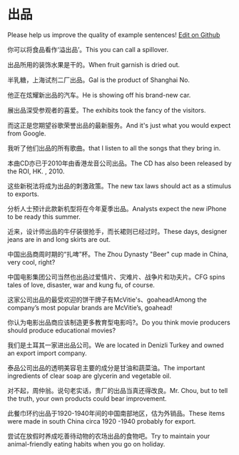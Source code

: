 # 出品

Please help us improve the quality of example sentences! [Edit on Github](https://github.com/jiyushe/jiyu-example-sentence-source/blob/main/chinese/chupin.md)

<p><span class="chinese">你可以将食品看作‘溢出品’。</span><span class="english">This you can call a spillover.</span></p>

<p><span class="chinese">出品所用的装饰水果是干的。</span><span class="english">When fruit garnish is dried out.</span></p>

<p><span class="chinese">半乳糖，上海试剂二厂出品。</span><span class="english">Gal is the product of Shanghai No.</span></p>

<p><span class="chinese">他正在炫耀新出品的汽车。</span><span class="english">He is showing off his brand-new car.</span></p>

<p><span class="chinese">展出品深受参观者的喜爱。</span><span class="english">The exhibits took the fancy of the visitors.</span></p>

<p><span class="chinese">而这正是您期望谷歌荣誉出品的最新服务。</span><span class="english">And it's just what you would expect from Google.</span></p>

<p><span class="chinese">我听了他们出品的所有歌曲。</span><span class="english">that I listen to all the songs that they bring in.</span></p>

<p><span class="chinese">本曲CD亦已于2010年由香港龙音公司出品。</span><span class="english">The CD has also been released by the ROI, HK. , 2010.</span></p>

<p><span class="chinese">这些新税法将成为出品的刺激政策。</span><span class="english">The new tax laws should act as a stimulus to exports.</span></p>

<p><span class="chinese">分析人士预计此款新机型将在今年夏季出品。</span><span class="english">Analysts expect the new iPhone to be ready this summer.</span></p>

<p><span class="chinese">近来，设计师出品的牛仔装很抢手，而长裙则已经过时。</span><span class="english">These days, designer jeans are in and long skirts are out.</span></p>

<p><span class="chinese">中国出品商周时期的“扎啤”杯。</span><span class="english">The Zhou Dynasty "Beer" cup made in China, very cool, right?</span></p>

<p><span class="chinese">中国电影集团公司当然也出品过爱情片、灾难片、战争片和功夫片。</span><span class="english">CFG spins tales of love, disaster, war and kung fu, of course.</span></p>

<p><span class="chinese">这家公司出品的最受欢迎的饼干牌子有McVitie's、goahead!</span><span class="english">Among the company’s most popular brands are McVitie’s, goahead!</span></p>

<p><span class="chinese">你认为电影出品商应该制造更多教育型电影吗?。</span><span class="english">Do you think movie producers should produce educational movies?</span></p>

<p><span class="chinese">我们是土耳其一家进出品公司。</span><span class="english">We are located in Denizli Turkey and owned an export import company.</span></p>

<p><span class="chinese">泰品公司出品的透明美容皂主要的成分是甘油和蔬菜油。</span><span class="english">The important ingredients of clear soap are glycerin and vegetable oil.</span></p>

<p><span class="chinese">对不起，周仲翁。说句老实话，贵厂的出品当真还得改良。</span><span class="english">Mr. Chou, but to tell the truth, your own products could bear improvement.</span></p>

<p><span class="chinese">此餐巾环约出品于1920-1940年间的中国南部地区，估为外销品。</span><span class="english">These items were made in south China circa 1920 -1940 probably for export.</span></p>

<p><span class="chinese">尝试在放假时养成吃善待动物的农场出品的食物吧。</span><span class="english">Try to maintain your animal-friendly eating habits when you go on holiday.</span></p>

